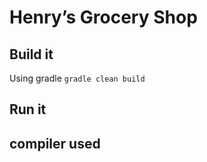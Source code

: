 # Henry’s Grocery Shop


## Build it

Using gradle 
``` gradle clean build ```

## Run it


## compiler used